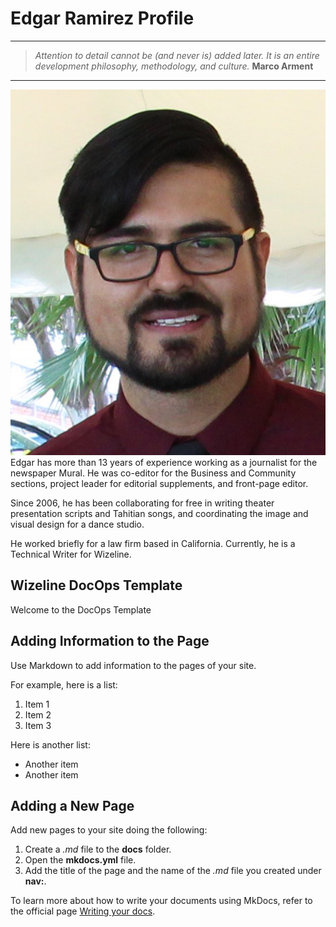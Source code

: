 # Edgar Ramirez Profile
---
> *Attention to detail cannot be (and never is) added later. It is an entire development philosophy, methodology, and culture.*
> **Marco Arment**
---

![Edgar Ramirez](images/ProfilePhotoEdgar.jpg)
Edgar has more than 13 years of experience working as a journalist for the newspaper Mural. He was co-editor for the Business and Community sections, project leader for editorial supplements, and front-page editor. 

Since 2006, he has been collaborating for free in writing theater presentation scripts and Tahitian songs, and coordinating the image and visual design for a dance studio. 

He worked briefly for a law firm based in California. Currently, he is a Technical Writer for Wizeline.

## Wizeline DocOps Template

Welcome to the DocOps Template

## Adding Information to the Page

Use Markdown to add information to the pages of your site.

For example, here is a list:

1.  Item 1
2.  Item 2
3.  Item 3

Here is another list:

* Another item
* Another item

## Adding a New Page

Add new pages to your site doing the following:

1. Create a _.md_ file to the **docs** folder.
2. Open the **mkdocs.yml** file.
3. Add the title of the page and the name of the _.md_ file you created under **nav:**.

To learn more about how to write your documents using MkDocs, refer to the official page [Writing your docs](https://www.mkdocs.org/user-guide/writing-your-docs/).